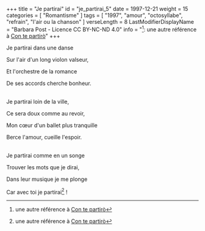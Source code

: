 +++
title = "Je partirai"
id = "je_partirai_5"
date = 1997-12-21
weight = 15
categories = [ "Romantisme" ]
tags = [
  "1997",
  "amour",
  "octosyllabe",
  "refrain",
  "l'air ou la chanson"
]
verseLength = 8
LastModifierDisplayName = "Barbara Post - Licence CC BY-NC-ND 4.0"
info = "[^1]: une autre référence à [Con te partirò](https://www.youtube.com/watch?v=TdWEhMOrRpQ)"
+++

Je partirai dans une danse

Sur l'air d'un long violon valseur,

Et l'orchestre de la romance

De ses accords cherche bonheur.

 \
Je partirai loin de la ville,

Ce sera doux comme au revoir,

Mon cœur d'un ballet plus tranquille

Berce l'amour, cueille l'espoir.

 \
Je partirai comme en un songe

Trouver les mots que je dirai,

Dans leur musique je me plonge

Car avec toi je partirai[^1] !

[^1]: une autre référence à [Con te partirò](https://www.youtube.com/watch?v=TdWEhMOrRpQ)
